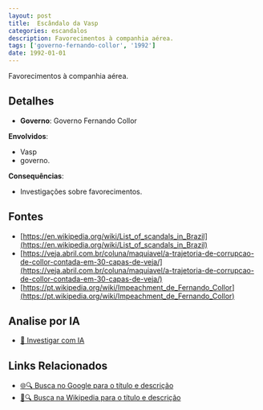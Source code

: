 ```yaml
---
layout: post
title:  Escândalo da Vasp
categories: escandalos
description: Favorecimentos à companhia aérea.
tags: ['governo-fernando-collor', '1992']
date: 1992-01-01
---
```


Favorecimentos à companhia aérea.

## Detalhes
- **Governo**: Governo Fernando Collor

**Envolvidos**:
- Vasp
- governo.


**Consequências**:
- Investigações sobre favorecimentos.


## Fontes
- [https://en.wikipedia.org/wiki/List_of_scandals_in_Brazil](https://en.wikipedia.org/wiki/List_of_scandals_in_Brazil)
- [https://veja.abril.com.br/coluna/maquiavel/a-trajetoria-de-corrupcao-de-collor-contada-em-30-capas-de-veja/](https://veja.abril.com.br/coluna/maquiavel/a-trajetoria-de-corrupcao-de-collor-contada-em-30-capas-de-veja/)
- [https://pt.wikipedia.org/wiki/Impeachment_de_Fernando_Collor](https://pt.wikipedia.org/wiki/Impeachment_de_Fernando_Collor)


## Analise por IA
- [🤖 Investigar com IA](https://www.perplexity.ai/search?q=Esc%C3%A2ndalo%20da%20Vasp%20Favorecimentos%20%C3%A0%20companhia%20a%C3%A9rea.%20Governo%20Fernando%20Collor)

## Links Relacionados
- [🌐🔍 Busca no Google para o título e descrição](https://www.google.com/search?q=Esc%C3%A2ndalo%20da%20Vasp%20Favorecimentos%20%C3%A0%20companhia%20a%C3%A9rea.%20Governo%20Fernando%20Collor)
- [📖🔍 Busca na Wikipedia para o título e descrição](https://pt.wikipedia.org/w/index.php?search=Esc%C3%A2ndalo%20da%20Vasp%20Favorecimentos%20%C3%A0%20companhia%20a%C3%A9rea.%20Governo%20Fernando%20Collor)

